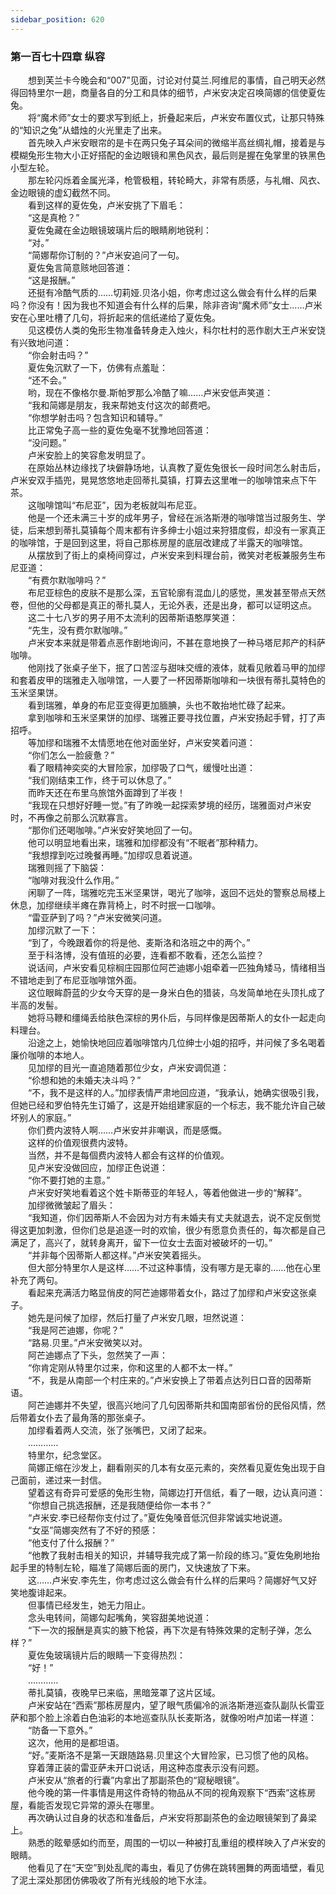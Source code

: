 ```yaml
---
sidebar_position: 620
---
```

### 第一百七十四章 纵容  


　　想到芙兰卡今晚会和“007”见面，讨论对付莫兰.阿维尼的事情，自己明天必然得回特里尔一趟，商量各自的分工和具体的细节，卢米安决定召唤简娜的信使夏佐兔。  
　　将“魔术师”女士的要求写到纸上，折叠起来后，卢米安布置仪式，让那只特殊的“知识之兔”从蜡烛的火光里走了出来。  
　　首先映入卢米安眼帘的是卡在两只兔子耳朵间的微缩半高丝绸礼帽，接着是与模糊兔形生物大小正好搭配的金边眼镜和黑色风衣，最后则是握在兔掌里的铁黑色小型左轮。  
　　那左轮闪烁着金属光泽，枪管极粗，转轮畸大，非常有质感，与礼帽、风衣、金边眼镜的虚幻截然不同。  
　　看到这样的夏佐兔，卢米安挑了下眉毛：  
　　“这是真枪？”  
　　夏佐兔藏在金边眼镜玻璃片后的眼睛刷地锐利：  
　　“对。”  
　　“简娜帮你订制的？”卢米安追问了一句。  
　　夏佐兔言简意赅地回答道：  
　　“这是报酬。”  
　　还挺有冷酷气质的……切莉娅.贝洛小姐，你考虑过这么做会有什么样的后果吗？你没有！因为我也不知道会有什么样的后果，除非咨询“魔术师”女士……卢米安在心里吐槽了几句，将折起来的信纸递给了夏佐兔。  
　　见这模仿人类的兔形生物准备转身走入烛火，科尔杜村的恶作剧大王卢米安饶有兴致地问道：  
　　“你会射击吗？”  
　　夏佐兔沉默了一下，仿佛有点羞耻：  
　　“还不会。”  
　　哟，现在不像格尔曼.斯帕罗那么冷酷了嘛……卢米安低声笑道：  
　　“我和简娜是朋友，我来帮她支付这次的邮费吧。  
　　“你想学射击吗？包含知识和辅导。”  
　　比正常兔子高一些的夏佐兔毫不犹豫地回答道：  
　　“没问题。”  
　　卢米安脸上的笑容愈发明显了。  
　　在原始丛林边缘找了块僻静场地，认真教了夏佐兔很长一段时间怎么射击后，卢米安双手插兜，晃晃悠悠地走回蒂扎莫镇，打算去这里唯一的咖啡馆来点下午茶。  
　　这咖啡馆叫“布尼亚”，因为老板就叫布尼亚。  
　　他是一个还未满三十岁的成年男子，曾经在派洛斯港的咖啡馆当过服务生、学徒，后来想到蒂扎莫镇每个周末都有许多绅士小姐过来狩猎度假，却没有一家真正的咖啡馆，于是回到这里，将自己那栋房屋的底层改建成了半露天的咖啡馆。  
　　从摆放到了街上的桌椅间穿过，卢米安来到料理台前，微笑对老板兼服务生布尼亚道：  
　　“有费尔默咖啡吗？”  
　　布尼亚棕色的皮肤不是那么深，五官轮廓有混血儿的感觉，黑发甚至带点天然卷，但他的父母都是真正的蒂扎莫人，无论外表，还是出身，都可以证明这点。  
　　这二十七八岁的男子用不太流利的因蒂斯语憨厚笑道：  
　　“先生，没有费尔默咖啡。”  
　　卢米安本来就是带着点恶作剧地询问，不甚在意地换了一种马塔尼邦产的科萨咖啡。  
　　他刚找了张桌子坐下，抿了口苦涩与甜味交缠的液体，就看见敞着马甲的加缪和套着皮甲的瑞雅走入咖啡馆，一人要了一杯因蒂斯咖啡和一块很有蒂扎莫特色的玉米坚果饼。  
　　看到瑞雅，单身的布尼亚变得更加腼腆，头也不敢抬地忙碌了起来。  
　　拿到咖啡和玉米坚果饼的加缪、瑞雅正要寻找位置，卢米安扬起手臂，打了声招呼。  
　　等加缪和瑞雅不太情愿地在他对面坐好，卢米安笑着问道：  
　　“你们怎么一脸疲惫？”  
　　看了眼精神奕奕的大冒险家，加缪吸了口气，缓慢吐出道：  
　　“我们刚结束工作，终于可以休息了。”  
　　而昨天还在布里乌旅馆外面蹲到了半夜！  
　　“我现在只想好好睡一觉。”有了昨晚一起探索梦境的经历，瑞雅面对卢米安时，不再像之前那么沉默寡言。  
　　“那你们还喝咖啡。”卢米安好笑地回了一句。  
　　他可以明显地看出来，瑞雅和加缪都没有“不眠者”那种精力。  
　　“我想撑到吃过晚餐再睡。”加缪叹息着说道。  
　　瑞雅则摇了下脑袋：  
　　“咖啡对我没什么作用。”  
　　闲聊了一阵，瑞雅吃完玉米坚果饼，喝光了咖啡，返回不远处的警察总局楼上休息，加缪继续半瘫在靠背椅上，时不时抿一口咖啡。  
　　“雷亚萨到了吗？”卢米安微笑问道。  
　　加缪沉默了一下：  
　　“到了，今晚跟着你的将是他、麦斯洛和洛班之中的两个。”  
　　至于科洛博，没有值班的必要，连看都不敢看，还怎么监控？  
　　说话间，卢米安看见棕榈庄园那位阿芒迪娜小姐牵着一匹独角矮马，情绪相当不错地走到了布尼亚咖啡馆外面。  
　　这位眼眸蔚蓝的少女今天穿的是一身米白色的猎装，乌发简单地在头顶扎成了半高的发髻。  
　　她将马鞭和缰绳丢给肤色深棕的男仆后，与同样像是因蒂斯人的女仆一起走向料理台。  
　　沿途之上，她愉快地回应着咖啡馆内几位绅士小姐的招呼，并问候了多名喝着廉价咖啡的本地人。  
　　见加缪的目光一直追随着那位少女，卢米安调侃道：  
　　“伱想和她的未婚夫决斗吗？”  
　　“不，我不是这样的人。”加缪表情严肃地回应道，“我承认，她确实很吸引我，但她已经和罗伯特先生订婚了，这是开始组建家庭的一个标志，我不能允许自己破坏别人的家庭。”  
　　你们费内波特人啊……卢米安并非嘲讽，而是感慨。  
　　这样的价值观很费内波特。  
　　当然，并不是每個费内波特人都会有这样的价值观。  
　　见卢米安没做回应，加缪正色说道：  
　　“你不要打她的主意。”  
　　卢米安好笑地看着这个姓卡斯蒂亚的年轻人，等着他做进一步的“解释”。  
　　加缪微微皱起了眉头：  
　　“我知道，你们因蒂斯人不会因为对方有未婚夫有丈夫就退去，说不定反倒觉得这更加刺激，但你们总是追逐一时的欢愉，很少有愿意负责任的，每次都是自己满足了，高兴了，就转身离开，留下一位女士去面对被破坏的一切。”  
　　“并非每个因蒂斯人都这样。”卢米安笑着摇头。  
　　但大部分特里尔人是这样……不过这种事情，没有哪方是无辜的……他在心里补充了两句。  
　　看起来充满活力略显俏皮的阿芒迪娜带着女仆，路过了加缪和卢米安这张桌子。  
　　她先是问候了加缪，然后打量了卢米安几眼，坦然说道：  
　　“我是阿芒迪娜，你呢？”  
　　“路易.贝里。”卢米安微笑以对。  
　　阿芒迪娜点了下头，忽然笑了一声：  
　　“你肯定刚从特里尔过来，你和这里的人都不太一样。”  
　　“不，我是从南部一个村庄来的。”卢米安换上了带着点达列日口音的因蒂斯语。  
　　阿芒迪娜并不失望，很高兴地问了几句因蒂斯共和国南部省份的民俗风情，然后带着女仆去了最角落的那张桌子。  
　　加缪看着两人交流，张了张嘴巴，又闭了起来。  
　　…………  
　　特里尔，纪念堂区。  
　　简娜正缩在沙发上，翻看刚买的几本有女巫元素的，突然看见夏佐兔出现于自己面前，递过来一封信。  
　　望着这有奇异可爱感的兔形生物，简娜边打开信纸，看了一眼，边认真问道：  
　　“你想自己挑选报酬，还是我随便给你一本书？”  
　　“卢米安.李已经帮你支付过了。”夏佐兔嗓音低沉但非常诚实地说道。  
　　“女巫”简娜突然有了不好的预感：  
　　“他支付了什么报酬？”  
　　“他教了我射击相关的知识，并辅导我完成了第一阶段的练习。”夏佐兔刷地抬起手里的特制左轮，瞄准了简娜后面的房门，又快速放了下来。  
　　这……卢米安.李先生，你考虑过这么做会有什么样的后果吗？简娜好气又好笑地腹诽起来。  
　　但事情已经发生，她无力阻止。  
　　念头电转间，简娜勾起嘴角，笑容甜美地说道：  
　　“下一次的报酬是真实的腋下枪袋，再下次是有特殊效果的定制子弹，怎么样？”  
　　夏佐兔玻璃镜片后的眼睛一下变得热烈：  
　　“好！”  
　　…………  
　　蒂扎莫镇，夜晚早已来临，黑暗笼罩了这片区域。  
　　卢米安站在“西索”那栋房屋内，望了眼气质偏冷的派洛斯港巡查队副队长雷亚萨和那个脸上涂着白色油彩的本地巡查队队长麦斯洛，就像吩咐卢加诺一样道：  
　　“防备一下意外。”  
　　这次，他用的是都坦语。  
　　“好。”麦斯洛不是第一天跟随路易.贝里这个大冒险家，已习惯了他的风格。  
　　穿着薄正装的雷亚萨未开口说话，用这种态度表示没有问题。  
　　卢米安从“旅者的行囊”内拿出了那副茶色的“窥秘眼镜”。  
　　他今晚的第一件事情是用这件奇特的物品从不同的视角观察下“西索”这栋房屋，看能否发现它异常的源头在哪里。  
　　再次确认过自身的状态和准备后，卢米安将那副茶色的金边眼镜架到了鼻梁上。  
　　熟悉的眩晕感如约而至，周围的一切以一种被打乱重组的模样映入了卢米安的眼睛。  
　　他看见了在“天空”到处乱爬的毒虫，看见了仿佛在跳转圈舞的两面墙壁，看见了泥土深处那团仿佛吸收了所有光线般的地下水洼。  
